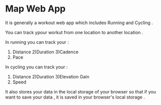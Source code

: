 # Map Web App

It is generally a workout web app which includes Running and Cycling .

You can track ypour workut from one location to another location .

In running you can track your : 
  1) Distance
  2)Duration
  3)Cadence 
  4) Pace

In cycling you can track your :
   1) Distance
   2)Duration
   3)Elevation Gain 
   4) Speed

It also stores your data in the local storage of your browser so that if you want to save your data , it is saved in your browser's local storage .
